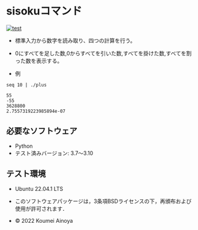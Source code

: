 # sisokuコマンド
[![test](https://github.com/Kome-cyber/robosys2022/actions/workflows/test.yml/badge.svg)](https://github.com/Kome-cyber/robosys2022/actions/workflows/test.yml)

* 標準入力から数字を読み取り、四つの計算を行う。
* 0にすべてを足した数,0からすべてを引いた数,すべてを掛けた数,すべてを割った数を表示する。

* 例
```
seq 10 | ./plus
```
```
55
-55
3628800
2.7557319223985894e-07
```
## 必要なソフトウェア
* Python
 * テスト済みバージョン: 3.7～3.10
## テスト環境
* Ubuntu 22.04.1 LTS

 * このソフトウェアパッケージは，3条項BSDライセンスの下，再頒布および使用が許可されます．
  * © 2022 Koumei Ainoya

